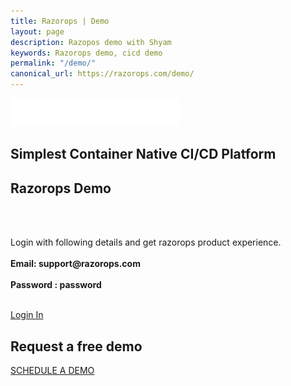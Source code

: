 ```yaml
---
title: Razorops | Demo
layout: page
description: Razopos demo with Shyam
keywords: Razorops demo, cicd demo
permalink: "/demo/"
canonical_url: https://razorops.com/demo/
---
```

	
<div class="customers-banner">
	<img src="/images/v2/razorops-white-logo.png" height="45">
	<h2>Simplest Container Native CI/CD Platform</h2>
</div>

<div class="razorops-ci-cd">
	<div class="container">
	<div class="section-header"><h2>Razorops Demo</h2></div>
	<div class="center">
	</div>
	<br>
	<br>
	<p>
		Login with following details and get razorops product experience.
		<br>
		<br>
		<b>Email: support@razorops.com </b>
		<br>
		<br>
		<b>Password : password</b>
	</p>
	<br>
	<a href="https://dashboard.razorops.com/users/sign_in" class="btn btn-success btn-lg btn-rounded pr-4 pl-4 mr-4">Login In</a>
	</div>
</div>

<!-- <svg xmlns="https://www.w3.org/2000/svg" class="curve-container__curve curve-one" viewBox="0 0 1440 68" enable-background="new 0 0 1440 68"><path d="m1622.3 1937.7c0 0-410.7 169.1-913.4 75.5-502.7-93.6-977.7 56.3-977.7 56.3v440h1891.1v-571.8" fill="#2017af" transform="translate(0-1977)"></path></svg> -->

<div class="demo-call-to-action">
  <h2>Request a <b>free demo</b></h2>
	<a href="/schedule-demo" class="btn btn-demo-request btn-lg pr-4 pl-4">SCHEDULE A DEMO</a>
</div>